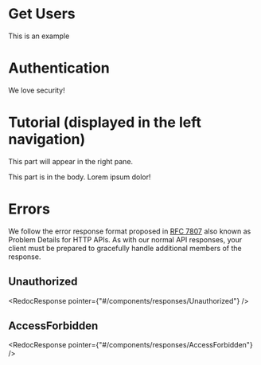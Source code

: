 # Get Users

This is an example

# Authentication

We love security!
<SecurityDefinitions />

# Tutorial (displayed in the left navigation)

<PullRight>
This part will appear in the right pane.
</PullRight>

This part is in the body. Lorem ipsum dolor!

# Errors

We follow the error response format proposed in [RFC 7807](https://tools.ietf.org/html/rfc7807)
also known as Problem Details for HTTP APIs. As with our normal API responses,
your client must be prepared to gracefully handle additional members of the response.

## Unauthorized

<RedocResponse pointer={"#/components/responses/Unauthorized"} />

## AccessForbidden

<RedocResponse pointer={"#/components/responses/AccessForbidden"} />
